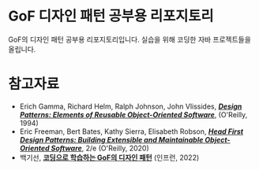 # GoF 디자인 패턴 공부용 리포지토리
GoF의 디자인 패턴 공부용 리포지토리입니다.
실습을 위해 코딩한 자바 프로젝트들을 올립니다.

# 참고자료
* Erich Gamma, Richard Helm, Ralph Johnson, John Vlissides, **<em>[Design Patterns: Elements of Reusable Object-Oriented Software](https://www.oreilly.com/library/view/design-patterns-elements/0201633612/)</em>**, (O'Reilly, 1994)
* Eric Freeman, Bert Bates, Kathy Sierra, Elisabeth Robson, **<em>[Head First Design Patterns: Building Extensible and Maintainable Object-Oriented Software](https://www.oreilly.com/library/view/head-first-design/9781492077992/)</em>**, 2/e (O'Reilly, 2020)
* 백기선, **[코딩으로 학습하는 GoF의 디자인 패턴](https://www.inflearn.com/course/%EB%94%94%EC%9E%90%EC%9D%B8-%ED%8C%A8%ED%84%B4)** (인프런, 2022)
